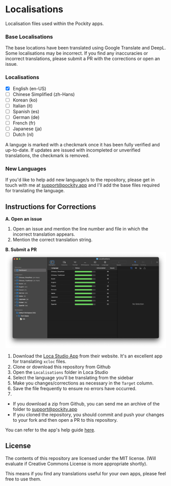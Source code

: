 # Localisations
Localisation files used within the Pockity apps.

### Base Localisations
The base locations have been translated using Google Translate and DeepL. Some localisations may be incorrect. If you find any inaccuracies or incorrect translations, please submit a PR with the corrections or open an issue. 

### Localisations
- [x] English (en-US)
- [ ] Chinese Simplified (zh-Hans)
- [ ] Korean (ko)
- [ ] Italian (it)
- [ ] Spanish (es)
- [ ] German (de)
- [ ] French (fr)
- [ ] Japanese (ja)
- [ ] Dutch (nl) 

A languge is marked with a checkmark once it has been fully verified and up-to-date. If updates are issued with incompleted or unverified translations, the checkmark is removed. 

### New Languages
If you'd like to help add new language/s to the repository, please get in touch with me at [support@pockity.app](support@pockity.app) and I'll add the base files required for translating the language.

## Instructions for Corrections
**A. Open an issue** 
1. Open an issue and mention the line number and file in which the incorrect translation appears.
2. Mention the correct translation string. 

**B. Submit a PR**
![locaStudio.png](locaStudio.png)

1. Download the [Loca Studio App](https://www.cunningo.com/locastudio/index.html) from their website. It's an excellent app for translating `xcloc` files. 
2. Clone or download this repository from Github 
3. Open the `Localisations` folder in Loca Studio 
4. Select the language you'll be translating from the sidebar 
5. Make you changes/corrections as necessary in the `Target` column. 
6. Save the file frequently to ensure no errors have occurred. 
7. 
  - If you download a zip from Github, you can send me an archive of the folder to [support@pockity.app](mailto:support@pockity.app)
  - If you cloned the repository, you should commit and push your changes to your fork and then open a PR to this repository. 

You can refer to the app's help guide [here](https://www.cunningo.com/locastudio/support/index.html).

## License
The contents of this repository are licensed under the MIT license. (Will evaluate if Creative Commons License is more appropriate shortly). 

This means if you find any translations useful for your own apps, please feel free to use them.
